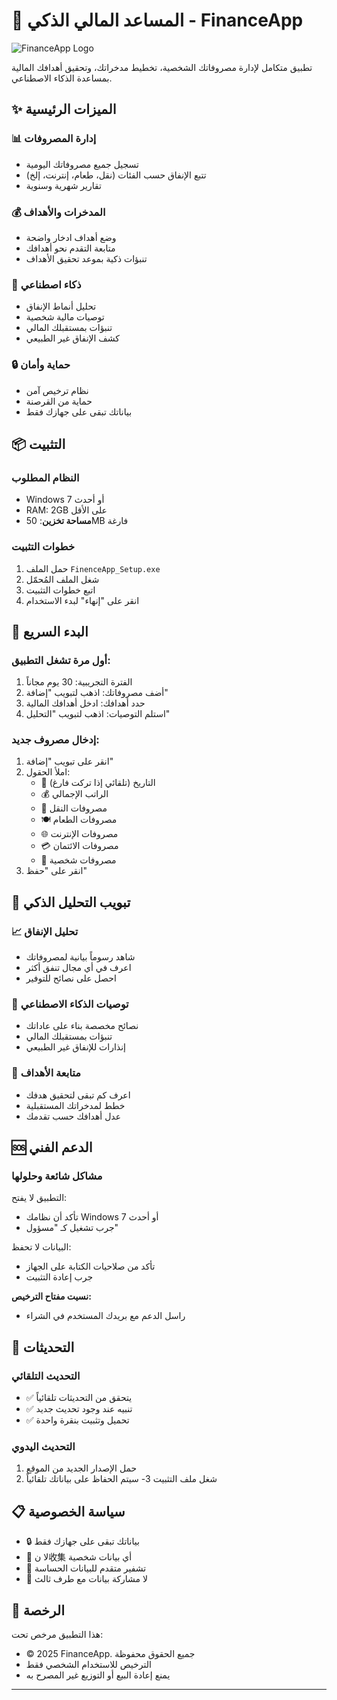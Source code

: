# 🏦 المساعد المالي الذكي - FinanceApp

![FinanceApp Logo](assets/icon.png)

تطبيق متكامل لإدارة مصروفاتك الشخصية، تخطيط مدخراتك، وتحقيق أهدافك المالية بمساعدة الذكاء الاصطناعي.

## ✨ الميزات الرئيسية

### 📊 إدارة المصروفات
- تسجيل جميع مصروفاتك اليومية
- تتبع الإنفاق حسب الفئات (نقل، طعام، إنترنت، إلخ)
- تقارير شهرية وسنوية

### 💰 المدخرات والأهداف
- وضع أهداف ادخار واضحة
- متابعة التقدم نحو أهدافك
- تنبؤات ذكية بموعد تحقيق الأهداف

### 🤖 ذكاء اصطناعي
- تحليل أنماط الإنفاق
- توصيات مالية شخصية
- تنبؤات بمستقبلك المالي
- كشف الإنفاق غير الطبيعي

### 🔒 حماية وأمان
- نظام ترخيص آمن
- حماية من القرصنة
- بياناتك تبقى على جهازك فقط

## 📦 التثبيت

### النظام المطلوب
- Windows 7 أو أحدث
- RAM:  2GB على الأقل
- **مساحة تخزين**: 50MB فارغة

### خطوات التثبيت
1. حمل الملف `FinenceApp_Setup.exe`
2. شغل الملف المُحمّل
3. اتبع خطوات التثبيت
4. انقر على "إنهاء" لبدء الاستخدام

## 🚀 البدء السريع

### أول مرة تشغل التطبيق:
1. الفترة التجريبية: 30 يوم مجاناً
2. أضف مصروفاتك: اذهب لتبويب "إضافة"
3. حدد أهدافك: ادخل أهدافك المالية
4. استلم التوصيات: اذهب لتبويب "التحليل"

### إدخال مصروف جديد:
1. انقر على تبويب "إضافة"
2. املأ الحقول:
   - 📅 التاريخ (تلقائي إذا تركت فارغ)
   - 💰 الراتب الإجمالي
   - 🚗 مصروفات النقل
   - 🍽️ مصروفات الطعام
   - 🌐 مصروفات الإنترنت
   - 💳 مصروفات الائتمان
   - 👤 مصروفات شخصية
3. انقر على "حفظ"

## 🎯 تبويب التحليل الذكي

### 📈 تحليل الإنفاق
- شاهد رسوماً بيانية لمصروفاتك
- اعرف في أي مجال تنفق أكثر
- احصل على نصائح للتوفير

### 🤖 توصيات الذكاء الاصطناعي
- نصائح مخصصة بناء على عاداتك
- تنبؤات بمستقبلك المالي
- إنذارات للإنفاق غير الطبيعي

### 🎯 متابعة الأهداف
- اعرف كم تبقى لتحقيق هدفك
- خطط لمدخراتك المستقبلية
- عدل أهدافك حسب تقدمك


## 🆘 الدعم الفني

### مشاكل شائعة وحلولها
التطبيق لا يفتح:
- تأكد أن نظامك Windows 7 أو أحدث
- جرب تشغيل كـ "مسؤول"

البيانات لا تحفظ:
- تأكد من صلاحيات الكتابة على الجهاز
- جرب إعادة التثبيت

**نسيت مفتاح الترخيص:**
- راسل الدعم مع بريدك المستخدم في الشراء


## 🔄 التحديثات

### التحديث التلقائي
- ✅ يتحقق من التحديثات تلقائياً
- ✅ تنبيه عند وجود تحديث جديد
- ✅ تحميل وتثبيت بنقرة واحدة

### التحديث اليدوي
1. حمل الإصدار الجديد من الموقع
2. شغل ملف التثبيت
3- سيتم الحفاظ على بياناتك تلقائياً

## 📋 سياسة الخصوصية

- 🔒 بياناتك تبقى على جهازك فقط
- 📡 لا ن收集 أي بيانات شخصية
- 🔐 تشفير متقدم للبيانات الحساسة
- 🚫 لا مشاركة بيانات مع طرف ثالث

## 📜 الرخصة

هذا التطبيق مرخص تحت:
- © 2025 FinanceApp. جميع الحقوق محفوظة
- الترخيص للاستخدام الشخصي فقط
- يمنع إعادة البيع أو التوزيع غير المصرح به

---
